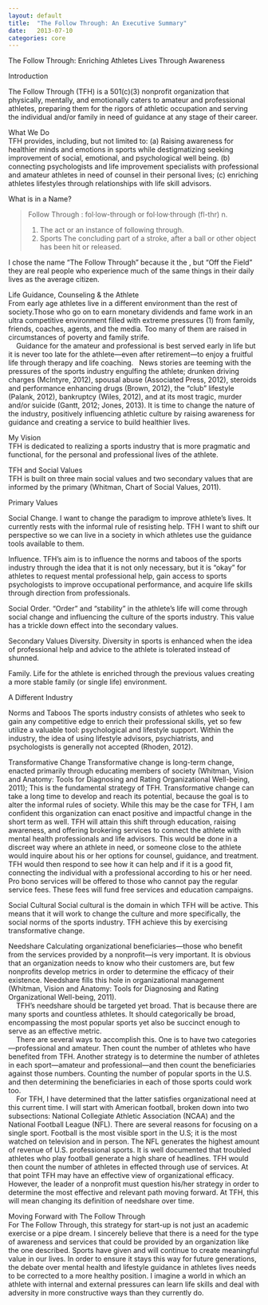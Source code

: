 ```yaml
---
layout: default
title:  "The Follow Through: An Executive Summary"
date:   2013-07-10
categories: core
---
```


The Follow Through: Enriching Athletes Lives Through Awareness

Introduction

The Follow Through (TFH) is a 501(c)(3) nonprofit organization that physically, mentally, and emotionally caters to amateur and professional athletes, preparing them for the rigors of athletic occupation and serving the individual and/or family in need of guidance at any stage of their career.  

What We Do  
TFH provides, including, but not limited to: (a) Raising awareness for healthier minds and emotions in sports while destigmatizing seeking improvement of social, emotional, and psychological well being.  (b) connecting psychologists and life improvement specialists with professional and amateur athletes in need of counsel in their personal lives; (c) enriching athletes lifestyles through relationships with life skill advisors.  

What is in a Name?  
>Follow Through : fol·low-through or fol·low·through (fl-thr)
>n.
>1. The act or an instance of following through.
>2. Sports The concluding part of a stroke, after a ball or other object has been hit or released.

I chose the name “The Follow Through” because it the , but “Off the Field” they are real people who experience much of the same things in their daily lives as the average citizen.  

Life Guidance, Counseling & the Athlete  
From early age athletes live in a different environment than the rest of society.Those who go on to earn monetary dividends and fame work in an ultra competitive environment filled with extreme pressures (1) from family, friends, coaches, agents, and the media. Too many of them are raised in circumstances of poverty and family strife.  
&nbsp;&nbsp;&nbsp;&nbsp;Guidance for the amateur and professional is best served early in life but it is never too late for the athlete—even after retirement—to enjoy a fruitful life through therapy and life coaching.
&nbsp;&nbsp;News stories are teeming with the pressures of the sports industry engulfing the athlete; drunken driving charges (McIntyre, 2012), spousal abuse (Associated Press, 2012), steroids and performance enhancing drugs (Brown, 2012), the “club” lifestyle (Palank, 2012), bankruptcy (Wiles, 2012), and at its most tragic, murder and/or suicide (Gantt, 2012; Jones, 2013). It is time to change the nature of the industry, positively influencing athletic culture by raising awareness for guidance and creating a service to build healthier lives.  

My Vision  
TFH is dedicated to realizing a sports industry that is more pragmatic and functional, for the personal and professional lives of the athlete.  

TFH and Social Values  
TFH is built on three main social values and two secondary values that are informed by the primary (Whitman, Chart of Social Values, 2011).  

Primary Values

Social Change. I want to change the paradigm to improve athlete’s lives. It currently rests with the informal rule of resisting help. TFH I want to shift our perspective so we can live in a society in which athletes use the guidance tools available to them.  

Influence. TFH’s aim is to influence the norms and taboos of the sports industry through the idea that it is not only necessary, but it is “okay” for athletes to request mental professional help, gain access to sports psychologists to improve occupational performance, and acquire life skills through direction from professionals.  

Social Order. “Order” and “stability” in the athlete’s life will come through social change and influencing the culture of the sports industry. This value has a trickle down effect into the secondary values.  

Secondary Values
	Diversity. Diversity in sports is enhanced when the idea of professional help and advice to the athlete is tolerated instead of shunned.  

Family. Life for the athlete is enriched through the previous values creating a more stable family (or single life) environment.  

A Different Industry

Norms and Taboos
The sports industry consists of athletes who seek to gain any competitive edge to enrich their professional skills, yet so few utilize a valuable tool: psychological and lifestyle support. Within the industry, the idea of using lifestyle advisors, psychiatrists, and psychologists is generally not accepted (Rhoden, 2012).  

Transformative Change
Transformative change is long-term change, enacted primarily through educating members of society (Whitman, Vision and Anatomy: Tools for Diagnosing and Rating Organizational Well-being, 2011); This is the fundamental strategy of TFH. Transformative change can take a long time to develop and reach its potential, because the goal is to alter the informal rules of society. While this may be the case for TFH, I am confident this organization can enact positive and impactful change in the short term as well. TFH will attain this shift through education, raising awareness, and offering brokering services to connect the athlete with mental health professionals and life advisors. This would be done in a discreet way where an athlete in need, or someone close to the athlete would inquire about his or her options for counsel, guidance, and treatment. TFH would then respond to see how it can help and if it is a good fit, connecting the individual with a professional according to his or her need.  Pro bono services will be offered to those who cannot pay the regular service fees. These fees will fund free services and education campaigns.  

Social Cultural
Social cultural is the domain in which TFH will be active. This means that it will work to change the culture and more specifically, the social norms of the sports industry. TFH achieve this by exercising transformative change.  

Needshare
Calculating organizational beneficiaries—those who benefit from the services provided by a nonprofit—is very important. It is obvious that an organization needs to know who their customers are, but few nonprofits develop metrics in order to determine the efficacy of their existence. Needshare fills this hole in organizational management (Whitman, Vision and Anatomy: Tools for Diagnosing and Rating Organizational Well-being, 2011).  
&nbsp;&nbsp;&nbsp;&nbsp;TFH’s needshare should be targeted yet broad. That is because there are many sports and countless athletes. It should categorically be broad, encompassing the most popular sports yet also be succinct enough to serve as an effective metric.  
&nbsp;&nbsp;&nbsp;&nbsp;There are several ways to accomplish this. One is to have two categories—professional and amateur. Then count the number of athletes who have benefited from TFH. Another strategy is to determine the number of athletes in each sport—amateur and professional—and then count the beneficiaries against those numbers. Counting the number of popular sports in the U.S. and then determining the beneficiaries in each of those sports could work too.  
&nbsp;&nbsp;&nbsp;&nbsp;For TFH, I have determined that the latter satisfies organizational need at this current time. I will start with American football, broken down into two subsections: National Collegiate Athletic Association (NCAA) and the National Football League (NFL). There are several reasons for focusing on a single sport. Football is the most visible sport in the U.S; it is the most watched on television and in person. The NFL generates the highest amount of revenue of U.S. professional sports. It is well documented that troubled athletes who play football generate a high share of headlines. TFH would then count the number of athletes in effected through use of services. At that point TFH may have an effective view of organizational efficacy. However, the leader of a nonprofit must question his/her strategy in order to determine the most effective and relevant path moving forward. At TFH, this will mean changing its definition of needshare over time. 

Moving Forward with The Follow Through  
For The Follow Through, this strategy for start-up is not just an academic exercise or a pipe dream. I sincerely believe that there is a need for the type of awareness and services that could be provided by an organization like the one described. Sports have given and will continue to create meaningful value in our lives. In order to ensure it stays this way for future generations, the debate over mental health and lifestyle guidance in athletes lives needs to be corrected to a more healthy position. I imagine a world in which an athlete with internal and external pressures can learn life skills and deal with adversity in more constructive ways than they currently do. 



